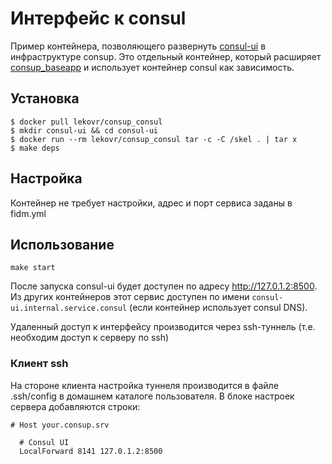 # Интерфейс к consul

Пример контейнера, позволяющего развернуть [consul-ui](https://www.consul.io/intro/getting-started/ui.html) в инфраструктуре consup.
Это отдельный контейнер, который расширяет [consup_baseapp](../../baseapp) и использует контейнер consul как зависимость.


## Установка

```
$ docker pull lekovr/consup_consul
$ mkdir consul-ui && cd consul-ui
$ docker run --rm lekovr/consup_consul tar -c -C /skel . | tar x
$ make deps
```

## Настройка

Контейнер не требует настройки, адрес и порт сервиса заданы в fidm.yml

## Использование

```
make start
```

После запуска consul-ui будет доступен по адресу http://127.0.1.2:8500.
Из других контейнеров этот сервис доступен по имени `consul-ui.internal.service.consul` (если контейнер использует consul DNS).

Удаленный доступ к интерфейсу производится через ssh-туннель (т.е. необходим доступ к серверу по ssh)

### Клиент ssh

На стороне клиента настройка туннеля производится в файле .ssh/config в домашнем каталоге пользователя.
В блоке настроек сервера добавляются строки:

```
# Host your.consup.srv

  # Consul UI
  LocalForward 8141 127.0.1.2:8500

```

